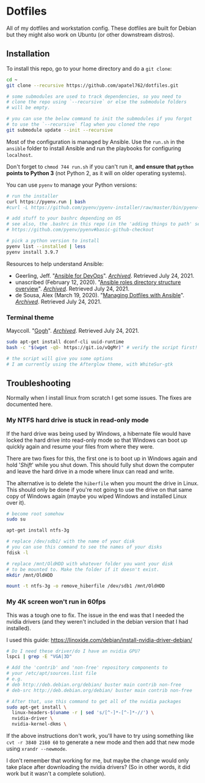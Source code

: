 # Dotfiles

All of my dotfiles and workstation config. These dotfiles are built for
Debian but they might also work on Ubuntu (or other downstream distros).

## Installation
To install this repo, go to your home directory and do a `git clone`:

```Bash
cd ~
git clone --recursive https://github.com/apatel762/dotfiles.git

# some submodules are used to track dependencies, so you need to
# clone the repo using `--recursive` or else the submodule folders
# will be empty.

# you can use the below command to init the submodules if you forgot
# to use the `--recursive` flag when you cloned the repo
git submodule update --init --recursive
```

Most of the configuration is managed by Ansible. Use the `run.sh` in the
`ansible` folder to install Ansible and run the playbooks for configuring
`localhost`.

Don't forget to `chmod 744 run.sh` if you can't run it, **and ensure that `python` points to Python 3** (not Python 2, as it will on older operating systems).

You can use `pyenv` to manage your Python versions:

```Bash
# run the installer
curl https://pyenv.run | bash
#curl -L https://github.com/pyenv/pyenv-installer/raw/master/bin/pyenv-installer | bash

# add stuff to your bashrc depending on OS
# see also, the .bashrc in this repo (in the 'adding things to path' section)
# https://github.com/pyenv/pyenv#basic-github-checkout

# pick a python version to install
pyenv list --installed | less
pyenv install 3.9.7
```

Resources to help understand Ansible:

- Geerling, Jeff. "[Ansible for DevOps](https://www.ansiblefordevops.com/)". *[Archived](https://web.archive.org/web/20210724131446/https://www.ansiblefordevops.com/)*. Retrieved July 24, 2021.
- unascribed (February 12, 2020). "[Ansible roles directory structure overview](https://www.golinuxcloud.com/ansible-roles-directory-structure-tutorial)". *[Archived](https://web.archive.org/web/20210724131606/https://www.golinuxcloud.com/ansible-roles-directory-structure-tutorial)*. Retrieved July 24, 2021.
- de Sousa, Alex (March 19, 2020). "[Managing Dotfiles with Ansible](https://thebroken.link/managing-dotfiles-with-ansible/)". *[Archived](https://web.archive.org/web/20210724131740/https://thebroken.link/managing-dotfiles-with-ansible/)*. Retrieved July 24, 2021.

### Terminal theme

Mayccoll. "[Gogh](https://github.com/Mayccoll/Gogh)". *[Archived](https://web.archive.org/web/20210724130748/https://github.com/Mayccoll/Gogh)*. Retrieved July 24, 2021.

```bash
sudo apt-get install dconf-cli uuid-runtime
bash -c "$(wget -qO- https://git.io/vQgMr)" # verify the script first!

# the script will give you some options
# I am currently using the Afterglow theme, with WhiteSur-gtk
```

## Troubleshooting
Normally when I install linux from scratch I get some issues. The fixes
are documented here.

### My NTFS hard drive is stuck in read-only mode
If the hard drive was being used by Windows, a hibernate file would have
locked the hard drive into read-only mode so that Windows can boot up quickly
again and resume your files from where they were.

There are two fixes for this, the first one is to boot up in Windows again
and hold '_Shift_' while you shut down. This should fully shut down the 
computer and leave the hard drive in a mode where linux can read and write.

The alternative is to delete the `hiberfile` when you mount the drive in
Linux. This should only be done if you're not going to use the drive on that
same copy of Windows again (maybe you wiped Windows and installed Linux over 
it).
```Bash
# become root somehow
sudo su

apt-get install ntfs-3g

# replace /dev/sdb1/ with the name of your disk
# you can use this command to see the names of your disks
fdisk -l

# replace /mnt/OldHDD with whatever folder you want your disk
# to be mounted to. Make the folder if it doesn't exist.
mkdir /mnt/OldHDD

mount -t ntfs-3g -o remove_hiberfile /dev/sdb1 /mnt/OldHDD
```

### My 4K screen won't run in 60fps
This was a tough one to fix. The issue in the end was that I needed the 
nvidia drivers (and they weren't included in the debian version that I 
had installed).

I used this guide: https://linoxide.com/debian/install-nvidia-driver-debian/
```Bash
# Do I need these driver/do I have an nvidia GPU?
lspci | grep -E "VGA|3D"

# Add the 'contrib' and 'non-free' repository components to 
# your /etc/apt/sources.list file
# e.g.
# deb http://deb.debian.org/debian/ buster main contrib non-free
# deb-src http://deb.debian.org/debian/ buster main contrib non-free

# After that, use this command to get all of the nvidia packages
sudo apt-get install \
  linux-headers-$(uname -r | sed 's/[^-]*-[^-]*-//') \
  nvidia-driver \
  nvidia-kernel-dkms \
```

If the above instructions don't work, you'll have to try using something 
like `cvt -r 3840 2160 60` to generate a new mode and then add that new mode
using `xrandr --newmode`.

I don't remember that working for me, but maybe the change would only take
place after downloading the nvidia drivers? (So in other words, it did work
but it wasn't a complete solution).
